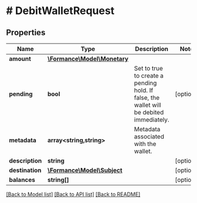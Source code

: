 # # DebitWalletRequest

## Properties

Name | Type | Description | Notes
------------ | ------------- | ------------- | -------------
**amount** | [**\Formance\Model\Monetary**](Monetary.md) |  |
**pending** | **bool** | Set to true to create a pending hold. If false, the wallet will be debited immediately. | [optional]
**metadata** | **array<string,string>** | Metadata associated with the wallet. |
**description** | **string** |  | [optional]
**destination** | [**\Formance\Model\Subject**](Subject.md) |  | [optional]
**balances** | **string[]** |  | [optional]

[[Back to Model list]](../../README.md#models) [[Back to API list]](../../README.md#endpoints) [[Back to README]](../../README.md)
